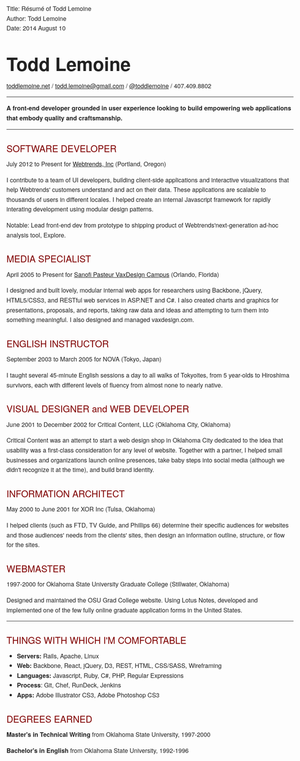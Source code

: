 Title:			Résumé  of Todd Lemoine  
Author:			Todd Lemoine  
Date:           2014 August 10
		   
# Todd Lemoine #
[toddlemoine.net][tl] / [todd.lemoine@gmail.com][email] / [@toddlemoine][twitter] / 407.409.8802

---

**A front-end developer grounded in user experience looking to build empowering web applications that embody quality and craftsmanship.**

---

SOFTWARE DEVELOPER
----------------
July 2012 to Present for [Webtrends, Inc][webtrends] (Portland, Oregon)

I contribute to a team of UI developers, building client-side applications and interactive visualizations that help Webtrends' customers understand and act on their data. These applications are scalable to thousands of users in different locales. I helped create an internal Javascript framework for rapidly interating development using modular design patterns.

Notable: Lead front-end dev from prototype to shipping product of Webtrends'next-generation ad-hoc analysis tool, Explore.

MEDIA SPECIALIST
----------------
April 2005 to Present for [Sanofi Pasteur VaxDesign Campus][vaxdesign] (Orlando, Florida)

I designed and built lovely, modular internal web apps for researchers using
Backbone, jQuery, HTML5/CSS3, and RESTful web services in ASP.NET and C#. I 
also created charts and graphics for presentations, proposals, and reports, taking 
raw data and ideas and attempting to turn them into something meaningful. I also 
designed and managed vaxdesign.com.

ENGLISH INSTRUCTOR
------------------
September 2003 to March 2005 for NOVA (Tokyo, Japan)

I taught several 45-minute English sessions a day to all walks of Tokyoites, from 5 year-olds to Hiroshima survivors, each with different levels of fluency from almost none to nearly native.

VISUAL DESIGNER and WEB DEVELOPER
-------------------------------------------
June 2001 to December 2002 for Critical Content, LLC (Oklahoma City, Oklahoma)

Critical Content was an attempt to start a web design shop in Oklahoma City  dedicated to the idea that usability was a first-class consideration for any level of website. Together with a partner, I helped small businesses and organizations launch online presences, take baby steps into social media (although we didn't recognize it at the time), and build brand identity.

INFORMATION ARCHITECT
---------------------
May 2000 to June 2001 for XOR Inc (Tulsa, Oklahoma)

I helped clients (such as FTD, TV Guide, and Phillips 66) determine their specific audiences for websites and those audiences' needs from the clients' sites, then design an information outline, structure, or flow for the sites.

WEBMASTER
---------
1997-2000 for Oklahoma State University Graduate College (Stillwater, Oklahoma)

Designed and maintained the OSU Grad College website. Using Lotus Notes, developed and implemented one of the few fully online graduate application forms in the United States.

---

THINGS WITH WHICH I'M COMFORTABLE
-----------------------------------------------------------------------------
* **Servers:** 		Rails, Apache, Linux
* **Web:** 			Backbone, React, jQuery, D3, REST, HTML, CSS/SASS, Wireframing
* **Languages:** 	Javascript, Ruby, C#, PHP, Regular Expressions
* **Process**:      Git, Chef, RunDeck, Jenkins
* **Apps:**         Adobe Illustrator CS3, Adobe Photoshop CS3 

DEGREES EARNED
-----------------------------------------------------------------------------
**Master's in Technical Writing** from Oklahoma State University, 1997-2000 

**Bachelor's in English** from Oklahoma State University, 1992-1996 

[tl]:http://toddlemoine.net
[vaxdesign]:http://www.vaxdesign.com
[webtrends]:http://webtrends.com
[twitter]:https://twitter.com/toddlemoine
[email]:mailto:todd.lemoine@gmail.com

<style type="text/css" media="all">
    body { padding: 3em; font: normal 100% "Helvetica Neue", Arial, "sans serif"; line-height: 160%; color: #222; margin: 0 auto; max-width: 750px; }
    h1 { font-size: 3em;  }
    h2 { margin: 1.5em 0 0 0; color: maroon; font-weight: 200; }
    h2:last-child { font-style: normal; color: red; font-size: 100%; }
	#visualdesignerandwebdeveloper { page-break-before: always; }
</style>	
<style type="text/css" media="print">
    body { max-width: auto; padding: 1em; font-size: 90%; }
	a { text-decoration: none; color: inherit; }
    h1 { font-size: 2em; margin-bottom: .5em; }
</style>
